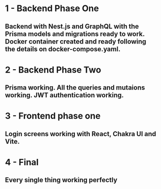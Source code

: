 # 1 - Backend Phase One 

## Backend with Nest.js and GraphQL with the Prisma models and migrations ready to work. Docker container created and ready following the details on docker-compose.yaml. 

# 2 - Backend Phase Two

## Prisma working. All the queries and mutaions working. JWT authentication working.

# 3 - Frontend phase one

## Login screens working with React, Chakra UI and Vite.

# 4 - Final

## Every single thing working perfectly
